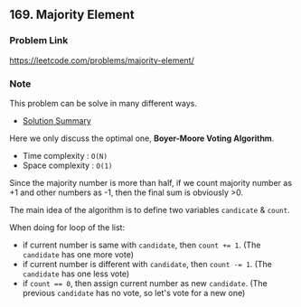 ## 169. Majority Element

### Problem Link 
https://leetcode.com/problems/majority-element/

### Note
This problem can be solve in many different ways. 
- [Solution Summary](https://leetcode.com/problems/majority-element/solution/)

Here we only discuss the optimal one, **Boyer-Moore Voting Algorithm**.

- Time complexity : `O(N)`
- Space complexity : `O(1)`

Since the majority number is more than half, if we count majority number as +1 and other numbers as -1, then the
 final sum is obviously >0. 

The main idea of the algorithm is to define two variables `candicate` & `count`. 

When doing for loop of the list:
- if current number is same with `candidate`, then `count += 1`. (The `candidate` has one more vote)
- if current number is different with `candidate`, then `count -= 1`. (The `candidate` has one less vote)
- if `count == 0`, then assign current number as new `candidate`. (The previous `candidate` has no vote, so let's
 vote for a new one) 